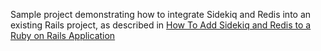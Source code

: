 Sample project demonstrating how to integrate Sidekiq and Redis into an existing Rails project, as described in [How To Add Sidekiq and Redis to a Ruby on Rails Application](https://www.digitalocean.com/community/tutorials/how-to-add-sidekiq-and-redis-to-a-ruby-on-rails-application)
